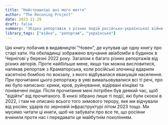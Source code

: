 ```yaml
---
title: "Найстрашніші дні мого життя"
author: "The Reconing Project"
date: 2023-11-29
draft: false
summary: "Збірка репортажів з різних подій російсько-української війни з метою зафіксувати свідчення дл подальшого використання цих свідчень в міжнароних судах."
library_tags: ["війна", "репортаж", "українське"]
---
```

Цю книгу побачив в видавництві "Човен", де купував ще одну книгу про старі хати. На обкладинці зображено влучання авіабомби в будинок в Чернігові у березні 2022 року.
Загалом є багато різних репортажів від різних авторів. Проте найбільше мене, якщо так можна висловитися, налякав репортаж з Краматорська, коли російські злочинці вдарили касетною бомбою по вокзалу, з якого відбувалася евакуація населення. 
При прочитанні цього репортажу в уяві вимальовувалися всі ті речі, про які було написано: крики, кров, руйнування, відірвані кінцівкі та понівечені люди. Після прочитання мені потрібен був деякий час, щоб "відійти" від прочитаного.
В книзі зібрано лише ті події, які були скоєні в 2022, і там не описано всього того зимового терору, яке ми відчували від росіян; ударів по зерновій інфраструктурі літом 2023 тощо.
Ми мусимо читати ці книги, щоб не забувати про все те, що росіяни вчинили проти нас і передавати це майбутнім поколінням.